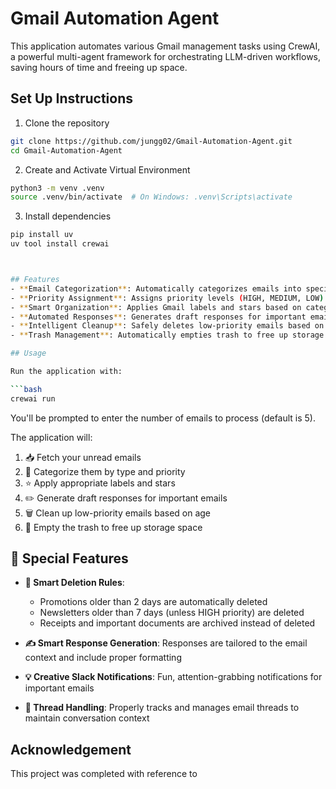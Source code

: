 # Gmail Automation Agent
This application automates various Gmail management tasks using CrewAI, a powerful multi-agent framework for orchestrating LLM-driven workflows, saving hours of time and freeing up space.

## Set Up Instructions
1) Clone the repository 
```bash
git clone https://github.com/jungg02/Gmail-Automation-Agent.git
cd Gmail-Automation-Agent
```
2) Create and Activate Virtual Environment
```bash
python3 -m venv .venv
source .venv/bin/activate  # On Windows: .venv\Scripts\activate
```
3) Install dependencies
```bash
pip install uv
uv tool install crewai



## Features
- **Email Categorization**: Automatically categorizes emails into specific types (newsletters, promotions, personal, etc.)
- **Priority Assignment**: Assigns priority levels (HIGH, MEDIUM, LOW) based on content and sender with strict classification rules
- **Smart Organization**: Applies Gmail labels and stars based on categories and priorities
- **Automated Responses**: Generates draft responses for important emails that need replies
- **Intelligent Cleanup**: Safely deletes low-priority emails based on age and category
- **Trash Management**: Automatically empties trash to free up storage space

## Usage

Run the application with:

```bash
crewai run
```

You'll be prompted to enter the number of emails to process (default is 5).

The application will:
1. 📥 Fetch your unread emails
2. 🔎 Categorize them by type and priority
3. ⭐ Apply appropriate labels and stars
4. ✏️ Generate draft responses for important emails
5. 🗑️ Clean up low-priority emails based on age
6. 🧹 Empty the trash to free up storage space


## 🌟 Special Features

- **📅 Smart Deletion Rules**: 
  - Promotions older than 2 days are automatically deleted
  - Newsletters older than 7 days (unless HIGH priority) are deleted
  - Receipts and important documents are archived instead of deleted

- **✍️ Smart Response Generation**: Responses are tailored to the email context and include proper formatting

- **💡 Creative Slack Notifications**: Fun, attention-grabbing notifications for important emails

- **🧵 Thread Handling**: Properly tracks and manages email threads to maintain conversation context


## Acknowledgement
This project was completed with reference to 

